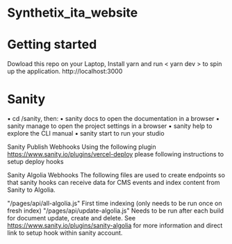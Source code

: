 # Synthetix_ita_website

# Getting started

Dowload this repo on your Laptop,
Install yarn and run < yarn dev > to spin up the application. http://localhost:3000

# Sanity
▪ cd /sanity, then: ▪ sanity docs to open the documentation in a browser ▪ sanity manage to open the project settings in a browser ▪ sanity help to explore the CLI manual ▪ sanity start to run your studio

Sanity Publish Webhooks
Using the following plugin https://www.sanity.io/plugins/vercel-deploy please following instructions to setup deploy hooks

Sanity Algolia Webhooks
The following files are used to create endpoints so that sanity hooks can receive data for CMS events and index content from Sanity to Algolia.

"/pages/api/all-algolia.js" First time indexing (only needs to be run once on fresh index)
"/pages/api/update-algolia.js" Needs to be run after each build for document update, create and delete.
See https://www.sanity.io/plugins/sanity-algolia for more information and direct link to setup hook within sanity account.
